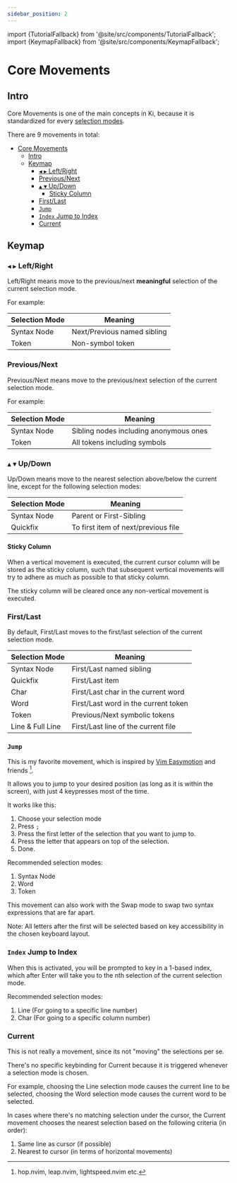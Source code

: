 ```yaml
---
sidebar_position: 2
---
```


import {TutorialFallback} from '@site/src/components/TutorialFallback';
import {KeymapFallback} from '@site/src/components/KeymapFallback';

# Core Movements

## Intro

Core Movements is one of the main concepts in Ki, because it is standardized for
every [selection modes](./selection-modes/index.md).

There are 9 movements in total:

- [Core Movements](#core-movements)
  - [Intro](#intro)
  - [Keymap](#keymap)
    - [`◀` `▶` Left/Right](#--leftright)
    - [Previous/Next](#previousnext)
    - [`▲` `▼` Up/Down](#--updown)
      - [Sticky Column](#sticky-column)
    - [First/Last](#firstlast)
    - [`Jump`](#jump)
    - [`Index` Jump to Index](#index-jump-to-index)
    - [Current](#current)

## Keymap

<KeymapFallback filename="Movements"/>

### `◀` `▶` Left/Right

Left/Right means move to the previous/next **meaningful** selection of the current selection mode.

For example:

| Selection Mode | Meaning                     |
| -------------- | --------------------------- |
| Syntax Node    | Next/Previous named sibling |
| Token          | Non-symbol token            |

### Previous/Next

Previous/Next means move to the previous/next selection of the current selection mode.

For example:

| Selection Mode | Meaning                                |
| -------------- | -------------------------------------- |
| Syntax Node    | Sibling nodes including anonymous ones |
| Token          | All tokens including symbols           |

### `▲` `▼` Up/Down

Up/Down means move to the nearest selection above/below the current line, except for
the following selection modes:

| Selection Mode | Meaning                             |
| -------------- | ----------------------------------- |
| Syntax Node    | Parent or First-Sibling             |
| Quickfix       | To first item of next/previous file |

#### Sticky Column

When a vertical movement is executed, the current cursor column will be stored as
the sticky column, such that subsequent vertical movements will try to adhere as much
as possible to that sticky column.

The sticky column will be cleared once any non-vertical movement is executed.

<TutorialFallback filename="sticky-column"/>

### First/Last

By default, First/Last moves to the first/last selection of the current selection mode.

| Selection Mode   | Meaning                              |
| ---------------- | ------------------------------------ |
| Syntax Node      | First/Last named sibling             |
| Quickfix         | First/Last item                      |
| Char             | First/Last char in the current word  |
| Word             | First/Last word in the current token |
| Token            | Previous/Next symbolic tokens        |
| Line & Full Line | First/Last line of the current file  |

### `Jump`

This is my favorite movement, which is inspired by [Vim Easymotion](https://github.com/easymotion/vim-easymotion) and friends [^1].

It allows you to jump to your desired position (as long as it is within the screen), with just 4 keypresses most of the time.

It works like this:

1. Choose your selection mode
1. Press `;`
1. Press the first letter of the selection that you want to jump to.
1. Press the letter that appears on top of the selection.
1. Done.

Recommended selection modes:

1. Syntax Node
1. Word
1. Token

This movement can also work with the Swap mode to swap two syntax expressions that are far apart.

[^1]: hop.nvim, leap.nvim, lightspeed.nvim etc.

<TutorialFallback filename="jump"/>

Note: All letters after the first will be selected based on key accessibility in the chosen keyboard layout.

### `Index` Jump to Index

When this is activated, you will be prompted to key in a 1-based index, which after Enter
will take you to the nth selection of the current selection mode.

Recommended selection modes:

1. Line (For going to a specific line number)
2. Char (For going to a specific column number)

### Current

This is not really a movement, since its not "moving" the selections per se.

There's no specific keybinding for Current because it is triggered whenever a
selection mode is chosen.

For example, choosing the Line selection mode causes the current line to be
selected, choosing the Word selection mode causes the current word to be selected.

In cases where there's no matching selection under the cursor, the Current movement chooses the nearest selection based on the following criteria (in order):

1. Same line as cursor (if possible)
2. Nearest to cursor (in terms of horizontal movements)
